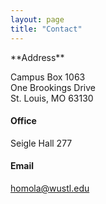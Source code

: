 ```yaml
---
layout: page
title: "Contact"
---
```


<p align="justify">**Address**</p>Campus Box 1063<br>One Brookings Drive<br>St. Louis, MO 63130

#### Office
Seigle Hall 277

#### Email
[homola@wustl.edu](mailto:homola@wustl.edu "Email")
